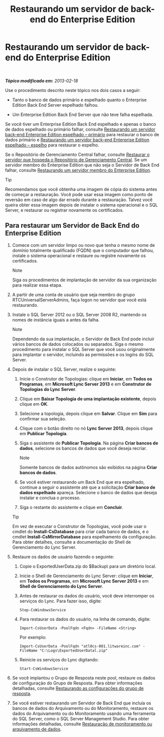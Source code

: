 ﻿---
title: Restaurando um servidor de back-end do Enterprise Edition
TOCTitle: Restaurando um servidor de back-end do Enterprise Edition
ms:assetid: 1450eb4e-3315-4d02-8f02-6e1791fb1550
ms:mtpsurl: https://technet.microsoft.com/pt-br/library/Hh202163(v=OCS.15)
ms:contentKeyID: 52057557
ms.date: 05/19/2016
mtps_version: v=OCS.15
ms.translationtype: HT
---

# Restaurando um servidor de back-end do Enterprise Edition

 

_**Tópico modificado em:** 2013-02-18_

Use o procedimento descrito neste tópico nos dois casos a seguir:

  - Tanto o banco de dados primário e espelhado quanto o Enterprise Edition Back End Server espelhado falhou.

  - Um Enterprise Edition Back End Server que não teve falha espelhada.

Se você tiver um Enterprise Edition Back End espelhado e apenas o banco de dados espelhado ou primário falhar, consulte [Restaurando um servidor back-end Enterprise Edition espelhado – primário](lync-server-2013-restoring-a-mirrored-enterprise-edition-back-end-server-primary.md) para restaurar o banco de dados primário e [Restaurando um servidor back-end Enterprise Edition espelhado – espelho](lync-server-2013-restoring-a-mirrored-enterprise-edition-back-end-server-mirror.md) para restaurar o espelho.

Se o Repositório de Gerenciamento Central falhar, consulte [Restaurar o servidor que hospeda o Repositório de Gerenciamento Central](lync-server-2013-restoring-the-server-hosting-the-central-management-store.md). Se um servidor membro do Enterprise Edition que não seja o Servidor de Back End falhar, consulte [Restaurando um servidor membro do Enterprise Edition](lync-server-2013-restoring-an-enterprise-edition-member-server.md).


> [!TIP]
> Recomendamos que você obtenha uma imagem de cópia do sistema antes de começar a restauração. Você pode usar essa imagem como ponto de reversão em caso de algo dar errado durante a restauração. Talvez você queira obter essa imagem depois de instalar o sistema operacional e o SQL Server, e restaurar ou registrar novamente os certificados.



## Para restaurar um Servidor de Back End do Enterprise Edition

1.  Comece com um servidor limpo ou novo que tenha o mesmo nome de domínio totalmente qualificado (FQDN) que o computador que falhou, instale o sistema operacional e restaure ou registre novamente os certificados.
    
    > [!note]  
    > Siga os procedimentos de implantação de servidor da sua organização para realizar essa etapa.

2.  A partir de uma conta de usuário que seja membro do grupo RTCUniversalServerAdmins, faça logon no servidor que você está restaurando.

3.  Instale o SQL Server 2012 ou o SQL Server 2008 R2, mantendo os nomes de instância iguais a antes da falha.
    
    > [!note]  
    > Dependendo da sua implantação, o Servidor de Back End pode incluir vários bancos de dados colocados ou separados. Siga o mesmo procedimento para instalar o SQL Server que você usou originalmente para implantar o servidor, incluindo as permissões e os logins do SQL Server.

4.  Depois de instalar o SQL Server, realize o seguinte:
    
    1.  Inicie o Construtor de Topologias: clique em **Iniciar**, em **Todos os Programas**, em **Microsoft Lync Server 2013** e em **Construtor de Topologias do Lync Server**.
    
    2.  Clique em **Baixar Topologia de uma implantação existente**, depois clique em **OK**.
    
    3.  Selecione a topologia, depois clique em **Salvar**. Clique em **Sim** para confirmar sua seleção.
    
    4.  Clique com o botão direito no nó **Lync Server 2013**, depois clique em **Publicar Topologia**.
    
    5.  Siga o assistente de **Publicar Topologia**. Na página **Criar bancos de dados**, selecione os bancos de dados que você deseja recriar.
        
        > [!note]  
        > Somente bancos de dados autônomos são exibidos na página <strong>Criar bancos de dados</strong>.    
    6.  Se você estiver restaurando um Back End que era espelhado, continue a seguir o assistente até que a solicitação **Criar banco de dados espelhado** apareça. Selecione o banco de dados que deseja instalar e conclua o processo.
    
    7.  Siga o restante do assistente e clique em **Concluir**.
    

    > [!TIP]
    > Em vez de executar o Construtor de Topologias, você pode usar o cmdlet do <STRONG>Install-CsDatabase</STRONG> para criar cada banco de dados, e o cmdlet <STRONG>Install-CsMirrorDatabase</STRONG> para espelhamento da configuração. Para obter detalhes, consulte a documentação do Shell de Gerenciamento do Lync Server.



5.  Restaure os dados de usuário fazendo o seguinte:
    
    1.  Copie o ExportedUserData.zip do $Backup\\ para um diretório local.
    
    2.  Inicie o Shell de Gerenciamento do Lync Server: clique em **Iniciar**, em **Todos os Programas**, em **Microsoft Lync Server 2013** e em **Shell de Gerenciamento do Lync Server**.
    
    3.  Antes de restaurar os dados do usuário, você deve interromper os serviços do Lync. Para fazer isso, digite:
        
            Stop-CsWindowsService
    
    4.  Para restaurar os dados do usuário, na linha de comando, digite:
        
            Import-CsUserData -PoolFqdn <Fqdn> -FileName <String>
        
        Por exemplo:
        
            Import-CsUserData -PoolFqdn "atl0cs-001.litwareinc.com" -FileName "C:\Logs\ExportedUserDatal.zip"
    
    5.  Reinicie os serviços do Lync digitando:
        
            Start-CsWindowsService

6.  Se você implantou o Grupo de Resposta neste pool, restaure os dados de configuração do Grupo de Resposta. Para obter informações detalhadas, consulte [Restaurando as configurações do grupo de resposta](lync-server-2013-restoring-response-group-settings.md).

7.  Se você estiver restaurando um Servidor de Back End que incluía os bancos de dados do Arquivamento ou do Monitoramento, restaure os dados do Arquivamento ou do Monitoramento usando uma ferramenta do SQL Server, como o SQL Server Management Studio. Para obter informações detalhadas, consulte [Restauração de monitoramento ou arquivamento de dados](lync-server-2013-restoring-monitoring-or-archiving-data.md).

